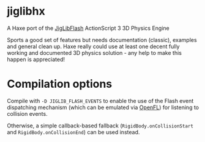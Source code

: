 jiglibhx
========

A Haxe port of the [JigLibFlash](https://code.google.com/p/jiglibflash/) ActionScript 3 3D Physics Engine

Sports a good set of features but needs documentation (classic), examples and general clean up.
Haxe really could use at least one decent fully working and documented 3D physics solution - any help to make this happen is appreciated!

Compilation options
===================
Compile with `-D JIGLIB_FLASH_EVENTS` to enable the use of the Flash event
dispatching mechanism (which can be emulated via [OpenFL](https://github.com/openfl/openfl))
for listening to collision events.

Otherwise, a simple callback-based fallback (`RigidBody.onCollisionStart` and `RigidBody.onCollisionEnd`) can be used instead.
